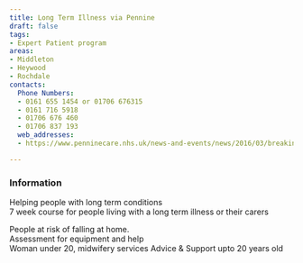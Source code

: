 ```yaml
---
title: Long Term Illness via Pennine
draft: false
tags:
- Expert Patient program
areas:
- Middleton
- Heywood
- Rochdale
contacts:
  Phone Numbers:
  - 0161 655 1454 or 01706 676315
  - 0161 716 5918
  - 01706 676 460
  - 01706 837 193
  web_addresses:
  - https://www.penninecare.nhs.uk/news-and-events/news/2016/03/breaking-the-symptom-cycle-with-the-expert-patient-programme/

---
```


### Information
Helping people with long term conditions  
7 week course for people living with a long term 
illness or their carers

People at risk of falling at home.   
Assessment for equipment and help  
Woman under 20, midwifery services
Advice & Support upto 20 years old